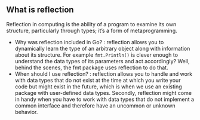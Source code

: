 ## What is reflection

Reflection in computing is the ability of a program to examine its own structure, particularly through types; it’s a form of metaprogramming. 

- Why was reflection included in Go? :
reflection allows you to dynamically learn the type of an arbitrary object along with information about its structure. For example  `fmt.Println()` is clever enough to understand the data types of its parameters and act accordingly? Well, behind the scenes, the fmt package uses reflection to do that.
- When should I use reflection? :
reflection allows you to handle and work with data types that do not exist at the time at which you write your code but might exist in the future, which is when we use an existing package with user-defined data types. Secondly,  reflection might come in handy when you have to work with data types that do not implement a common interface and therefore have an uncommon or unknown behavior.